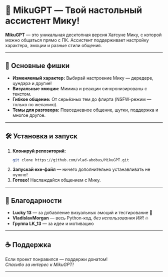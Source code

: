 # 🎤 MikuGPT — Твой настольный ассистент Мику!

**MikuGPT** — это уникальная десктопная версия Хатсуне Мику, с которой можно общаться прямо с ПК. Ассистент поддерживает настройку характера, эмоции и разные стили общения.

---

## 🚀 Основные фишки

- **Изменяемый характер:** Выбирай настроение Мику — дередере, цундэрэ и другие!
- **Визуальные эмоции:** Мимика и реакции синхронизированы с текстом.
- **Гибкое общение:** От серьёзных тем до флирта (NSFW-режим — только по желанию).
- **Темы для разговора:** Повседневное общение, шутки, поддержка и многое другое.

---

## 🛠️ Установка и запуск

1. **Клонируй репозиторий:**
   ```bash
   git clone https://github.com/vlad-abobus/MikuGPT.git
   ```
2. **Запускай exe-файл** — ничего дополнительно устанавливать не нужно!
3. **Готово!** Наслаждайся общением с Мику.

---

## 🙏 Благодарности

- **Lucky 13** — за добавление визуальных эмоций и тестирование 🥴
- **VladislavMorgan** — весь Python-код, *без использования ИИ*! 🔥
- **Группа LK_13** — за идеи и мотивацию

---

## ☕ Поддержка

Если проект понравился — поддержи донатом!  
*Спасибо за интерес к MikuGPT!*

---